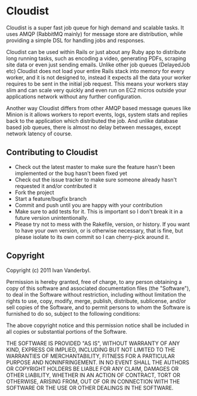 Cloudist
========

Cloudist is a super fast job queue for high demand and scalable tasks. It uses AMQP (RabbitMQ mainly) for message store are
distribution, while providing a simple DSL for handling jobs and responses.

Cloudist can be used within Rails or just about any Ruby app to distribute long running tasks, such as encoding a video, generating PDFs, scraping site data
or even just sending emails. Unlike other job queues (DelayedJob etc) Cloudist does not load your entire Rails stack into memory for every worker, and it is not designed to, instead it
expects all the data your worker requires to be sent in the initial job request. This means your workers stay slim and can scale very quickly and even run on EC2 micros outside your applications
network without any further configuration.

Another way Cloudist differs from other AMQP based message queues like Minion is it allows workers to report events, logs, system stats and replies back to the application which distributed the
job. And unlike database based job queues, there is almost no delay between messages, except network latency of course.

Contributing to Cloudist
------------------------
 
* Check out the latest master to make sure the feature hasn't been implemented or the bug hasn't been fixed yet
* Check out the issue tracker to make sure someone already hasn't requested it and/or contributed it
* Fork the project
* Start a feature/bugfix branch
* Commit and push until you are happy with your contribution
* Make sure to add tests for it. This is important so I don't break it in a future version unintentionally.
* Please try not to mess with the Rakefile, version, or history. If you want to have your own version, or is otherwise necessary, that is fine, but please isolate to its own commit so I can cherry-pick around it.

Copyright
---------

Copyright (c) 2011 Ivan Vanderbyl. 

Permission is hereby granted, free of charge, to any person obtaining
a copy of this software and associated documentation files (the
"Software"), to deal in the Software without restriction, including
without limitation the rights to use, copy, modify, merge, publish,
distribute, sublicense, and/or sell copies of the Software, and to
permit persons to whom the Software is furnished to do so, subject to
the following conditions:

The above copyright notice and this permission notice shall be
included in all copies or substantial portions of the Software.

THE SOFTWARE IS PROVIDED "AS IS", WITHOUT WARRANTY OF ANY KIND,
EXPRESS OR IMPLIED, INCLUDING BUT NOT LIMITED TO THE WARRANTIES OF
MERCHANTABILITY, FITNESS FOR A PARTICULAR PURPOSE AND
NONINFRINGEMENT. IN NO EVENT SHALL THE AUTHORS OR COPYRIGHT HOLDERS BE
LIABLE FOR ANY CLAIM, DAMAGES OR OTHER LIABILITY, WHETHER IN AN ACTION
OF CONTRACT, TORT OR OTHERWISE, ARISING FROM, OUT OF OR IN CONNECTION
WITH THE SOFTWARE OR THE USE OR OTHER DEALINGS IN THE SOFTWARE.

